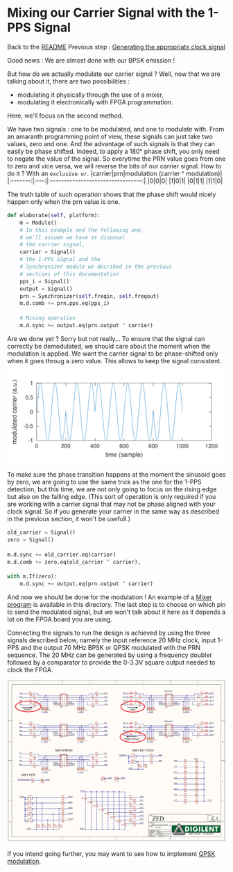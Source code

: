# Mixing our Carrier Signal with the 1-PPS Signal
Back to the [README](../README.md)
Previous step : [Generating the appropriate clock signal](3_Carrier_Generation.md)

Good news : We are almost done with our BPSK emission !

But how do we actually modulate our carrier signal ? Well, now that we are talking about it, there are two possibilities :
- modulating it physically through the use of a mixer,
- modulating it electronically with FPGA programmation.

Here, we'll focus on the second method.

We have two signals : one to be modulated, and one to modulate with. From an  amaranth programming point of view, these signals can just take two values, zero and one. And the advantage of such signals is that they can easily be phase shifted. Indeed, to apply a 180° phase shift, you only need to negate the value of the signal. So everytime the PRN value goes from one to zero and vice versa, we will reverse the bits of our carrier signal. How to do it ? With an `exclusive or`. 
|carrier|prn|modulation (carrier ^ modulation)|
|:-------:|:---:|:---------------------------------:|
|0|0|0|
|1|0|1|
|0|1|1|
|1|1|0|

The truth table of such operation shows that the phase shift would nicely happen only when the prn value is one.

```python
def elaborate(self, platform):
	m = Module()
	# In this example and the following one, 
	# we'll assume we have at disposal 
	# the carrier signal,
	carrier = Signal()
	# the 1-PPS Signal and the 
	# Synchronizer module we decribed in the previous 
	# sections of this documentation
	pps_i = Signal()
	output = Signal()
	prn = Synchronizer(self.freqin, self.freqout)
	m.d.comb += prn.pps.eq(pps_i)
	
	# Mixing operation
	m.d.sync += output.eq(prn.output ^ carrier)
```

Are we done yet ? Sorry but not really...
To ensure that the signal can correctly be demodulated, we should care about the moment when the modulation is applied. We want the carrier signal to be phase-shifted only when it goes throug a zero value. This allows to keep the signal consistent. 

<img src="../figures/BPSKCorrect.png">

To make sure the phase transition happens at the moment the sinusoid goes by zero, we are going to use the same trick as the one for the 1-PPS detection, but this time, we are not only going to focus on the rising edge but also on the falling edge. (This sort of operation is only required if you are working with a carrier signal that may not be phase aligned with your clock signal. So if you generate your carrier in the same way as described in the previous section, it won't be usefull.)


```python
old_carrier = Signal()
zero = Signal()

m.d.sync += old_carrier.eq(carrier)
m.d.comb += zero.eq(old_carrier ^ carrier),

with m.If(zero):
	m.d.sync += output.eq(prn.output ^ carrier)
```

And now we should be done for the modulation ! An example of a [Mixer program](../Mixer.py) is available in this directory. The last step is to choose on which pin to send the modulated signal, but we won't talk about it here as it depends a lot on the FPGA board you are using.

Connecting the signals to run the design is achieved by using the three
signals described below, namely the input reference 20 MHz clock, input 1-PPS 
and the output 70 MHz BPSK or QPSK modulated with the PRN sequence. The
20 MHz can be generated by using a frequency doubler followed by a comparator
to provide the 0-3.3V square output needed to clock the FPGA.

<img src="../figures/pinoutpmod.png">

If you intend going further, you may want to see how to implement [QPSK modulation](./5_another_modulation.md).
